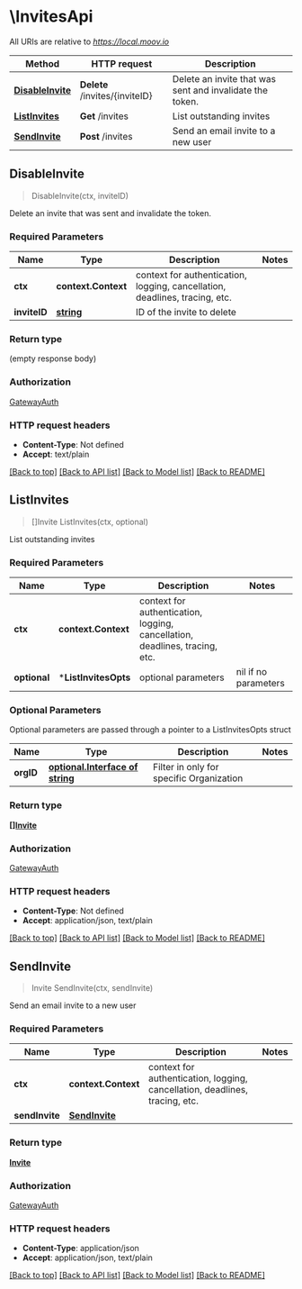 # \InvitesApi

All URIs are relative to *https://local.moov.io*

Method | HTTP request | Description
------------- | ------------- | -------------
[**DisableInvite**](InvitesApi.md#DisableInvite) | **Delete** /invites/{inviteID} | Delete an invite that was sent and invalidate the token.
[**ListInvites**](InvitesApi.md#ListInvites) | **Get** /invites | List outstanding invites
[**SendInvite**](InvitesApi.md#SendInvite) | **Post** /invites | Send an email invite to a new user



## DisableInvite

> DisableInvite(ctx, inviteID)

Delete an invite that was sent and invalidate the token.

### Required Parameters


Name | Type | Description  | Notes
------------- | ------------- | ------------- | -------------
**ctx** | **context.Context** | context for authentication, logging, cancellation, deadlines, tracing, etc.
**inviteID** | [**string**](.md)| ID of the invite to delete | 

### Return type

 (empty response body)

### Authorization

[GatewayAuth](../README.md#GatewayAuth)

### HTTP request headers

- **Content-Type**: Not defined
- **Accept**: text/plain

[[Back to top]](#) [[Back to API list]](../README.md#documentation-for-api-endpoints)
[[Back to Model list]](../README.md#documentation-for-models)
[[Back to README]](../README.md)


## ListInvites

> []Invite ListInvites(ctx, optional)

List outstanding invites

### Required Parameters


Name | Type | Description  | Notes
------------- | ------------- | ------------- | -------------
**ctx** | **context.Context** | context for authentication, logging, cancellation, deadlines, tracing, etc.
 **optional** | ***ListInvitesOpts** | optional parameters | nil if no parameters

### Optional Parameters

Optional parameters are passed through a pointer to a ListInvitesOpts struct


Name | Type | Description  | Notes
------------- | ------------- | ------------- | -------------
 **orgID** | [**optional.Interface of string**](.md)| Filter in only for specific Organization | 

### Return type

[**[]Invite**](Invite.md)

### Authorization

[GatewayAuth](../README.md#GatewayAuth)

### HTTP request headers

- **Content-Type**: Not defined
- **Accept**: application/json, text/plain

[[Back to top]](#) [[Back to API list]](../README.md#documentation-for-api-endpoints)
[[Back to Model list]](../README.md#documentation-for-models)
[[Back to README]](../README.md)


## SendInvite

> Invite SendInvite(ctx, sendInvite)

Send an email invite to a new user

### Required Parameters


Name | Type | Description  | Notes
------------- | ------------- | ------------- | -------------
**ctx** | **context.Context** | context for authentication, logging, cancellation, deadlines, tracing, etc.
**sendInvite** | [**SendInvite**](SendInvite.md)|  | 

### Return type

[**Invite**](Invite.md)

### Authorization

[GatewayAuth](../README.md#GatewayAuth)

### HTTP request headers

- **Content-Type**: application/json
- **Accept**: application/json, text/plain

[[Back to top]](#) [[Back to API list]](../README.md#documentation-for-api-endpoints)
[[Back to Model list]](../README.md#documentation-for-models)
[[Back to README]](../README.md)

